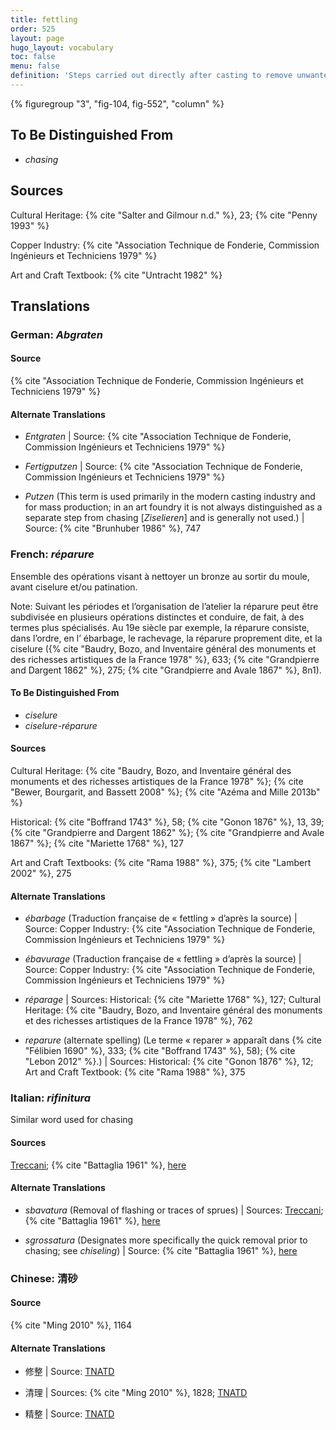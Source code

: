 ```yaml
---
title: fettling
order: 525
layout: page
hugo_layout: vocabulary
toc: false
menu: false
definition: 'Steps carried out directly after casting to remove unwanted features, including oxidized metal, {% def "sprues" %}, {% def "core pins" %}, {% def "flashing" %}, etc. Fettling may entail the use of power tools and/or hand tools such as saws, chisels, hammers, coarse files, and abrasives.'
---
```


{% figuregroup "3", "fig-104, fig-552", "column" %}

## To Be Distinguished From

- *chasing*

## Sources

Cultural Heritage: {% cite "Salter and Gilmour n.d." %}, 23; {% cite "Penny 1993" %}

Copper Industry: {% cite "Association Technique de Fonderie, Commission Ingénieurs et Techniciens 1979" %}

Art and Craft Textbook: {% cite "Untracht 1982" %}

## Translations

<div class="accordion">

### **German**: *Abgraten*

#### Source

{% cite "Association Technique de Fonderie, Commission Ingénieurs et Techniciens 1979" %}

#### Alternate Translations

- *Entgraten* | Source: {% cite "Association Technique de Fonderie, Commission Ingénieurs et Techniciens 1979" %}

- *Fertigputzen* | Source: {% cite "Association Technique de Fonderie, Commission Ingénieurs et Techniciens 1979" %}

- *Putzen* (This term is used primarily in the modern casting industry and for mass production; in an art foundry it is not always distinguished as a separate step from chasing [*Ziselieren*] and is generally not used.) | Source: {% cite "Brunhuber 1986" %}, 747

### **French**: *réparure*

Ensemble des opérations visant à nettoyer un bronze au sortir du moule, avant ciselure et/ou patination.

<div class="backmatter">
Note: Suivant les périodes et l’organisation de l’atelier la réparure peut être subdivisée en plusieurs opérations distinctes et conduire, de fait, à des termes plus spécialisés. Au 19e siècle par exemple, la réparure consiste, dans l’ordre, en l’ ébarbage, le rachevage, la réparure proprement dite, et la ciselure ({% cite "Baudry, Bozo, and Inventaire général des monuments et des richesses artistiques de la France 1978" %}, 633; {% cite "Grandpierre and Dargent 1862" %}, 275; {% cite "Grandpierre and Avale 1867" %}, 8n1).
</div>

#### To Be Distinguished From

- *ciselure*
- *ciselure-réparure*

#### Sources

Cultural Heritage: {% cite "Baudry, Bozo, and Inventaire général des monuments et des richesses artistiques de la France 1978" %}; {% cite "Bewer, Bourgarit, and Bassett 2008" %}; {% cite "Azéma and Mille 2013b" %}

Historical: {% cite "Boffrand 1743" %}, 58; {% cite "Gonon 1876" %}, 13, 39; {% cite "Grandpierre and Dargent 1862" %}; {% cite "Grandpierre and Avale 1867" %}; {% cite "Mariette 1768" %}, 127

Art and Craft Textbooks: {% cite "Rama 1988" %}, 375; {% cite "Lambert 2002" %}, 275

#### Alternate Translations

- *ébarbage* (Traduction française de « fettling » d’après la source) | Source: Copper Industry: {% cite "Association Technique de Fonderie, Commission Ingénieurs et Techniciens 1979" %}

- *ébavurage* (Traduction française de « fettling » d’après la source) | Source: Copper Industry: {% cite "Association Technique de Fonderie, Commission Ingénieurs et Techniciens 1979" %}

- *réparage* | Sources: Historical: {% cite "Mariette 1768" %}, 127; Cultural Heritage: {% cite "Baudry, Bozo, and Inventaire général des monuments et des richesses artistiques de la France 1978" %}, 762

- *reparure* (alternate spelling) (Le terme « reparer » apparaît dans {% cite "Félibien 1690" %}, 333; {% cite "Boffrand 1743" %}, 58); {% cite "Lebon 2012" %}.) | Sources: Historical: {% cite "Gonon 1876" %}, 12; Art and Craft Textbook: {% cite "Rama 1988" %}, 375

### **Italian**: *rifinitura*

Similar word used for chasing

#### Sources

[Treccani](https://www.treccani.it/enciclopedia/fusione_%28Enciclopedia-Italiana%29/); {% cite "Battaglia 1961" %}, [here](http://www.gdli.it/pdf_viewer/Scripts/pdf.js/web/viewer.asp?file=/PDF/GDLI16/GDLI_16_ocr_264.pdf&parola=rifinitura)

#### Alternate Translations

- *sbavatura* (Removal of flashing or traces of sprues) | Sources: [Treccani](http://www.treccani.it/vocabolario/sbavatura1/); {% cite "Battaglia 1961" %}, [here](http://www.gdli.it/pdf_viewer/Scripts/pdf.js/web/viewer.asp?file=/PDF/GDLI17/GDLI_17_ocr_671.pdf&parola=sbavatura)

- *sgrossatura* (Designates more specifically the quick removal prior to chasing; see *chiseling*) | Source: {% cite "Battaglia 1961" %}, [here](http://www.gdli.it/pdf_viewer/Scripts/pdf.js/web/viewer.asp?file=/PDF/GDLI10/GDLI_10_ocr_700.pdf&parola=sgrossatura)

### **Chinese**: 清砂

#### Source

{% cite "Ming 2010" %}, 1164

#### Alternate Translations

- 修整 | Source: [TNATD](https://terms.naer.edu.tw/detail/634620/?index=3)

- 清理 | Sources: {% cite "Ming 2010" %}, 1828; [TNATD](https://terms.naer.edu.tw/detail/627107/?index=2)

- 精整 | Source: [TNATD](https://terms.naer.edu.tw/detail/14194174/?index=5)

</div>
